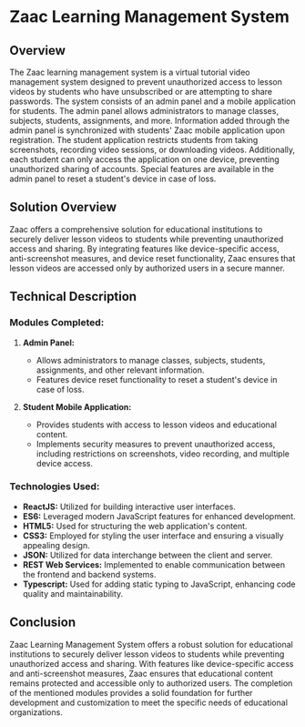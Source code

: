 # Zaac Learning Management System

## Overview
The Zaac learning management system is a virtual tutorial video management system designed to prevent unauthorized access to lesson videos by students who have unsubscribed or are attempting to share passwords. The system consists of an admin panel and a mobile application for students. The admin panel allows administrators to manage classes, subjects, students, assignments, and more. Information added through the admin panel is synchronized with students' Zaac mobile application upon registration. The student application restricts students from taking screenshots, recording video sessions, or downloading videos. Additionally, each student can only access the application on one device, preventing unauthorized sharing of accounts. Special features are available in the admin panel to reset a student's device in case of loss.

## Solution Overview
Zaac offers a comprehensive solution for educational institutions to securely deliver lesson videos to students while preventing unauthorized access and sharing. By integrating features like device-specific access, anti-screenshot measures, and device reset functionality, Zaac ensures that lesson videos are accessed only by authorized users in a secure manner.

## Technical Description
### Modules Completed:
1. **Admin Panel:**
   - Allows administrators to manage classes, subjects, students, assignments, and other relevant information.
   - Features device reset functionality to reset a student's device in case of loss.
   
2. **Student Mobile Application:**
   - Provides students with access to lesson videos and educational content.
   - Implements security measures to prevent unauthorized access, including restrictions on screenshots, video recording, and multiple device access.

### Technologies Used:
- **ReactJS:** Utilized for building interactive user interfaces.
- **ES6:** Leveraged modern JavaScript features for enhanced development.
- **HTML5:** Used for structuring the web application's content.
- **CSS3:** Employed for styling the user interface and ensuring a visually appealing design.
- **JSON:** Utilized for data interchange between the client and server.
- **REST Web Services:** Implemented to enable communication between the frontend and backend systems.
- **Typescript:** Used for adding static typing to JavaScript, enhancing code quality and maintainability.

## Conclusion
Zaac Learning Management System offers a robust solution for educational institutions to securely deliver lesson videos to students while preventing unauthorized access and sharing. With features like device-specific access and anti-screenshot measures, Zaac ensures that educational content remains protected and accessible only to authorized users. The completion of the mentioned modules provides a solid foundation for further development and customization to meet the specific needs of educational organizations.
